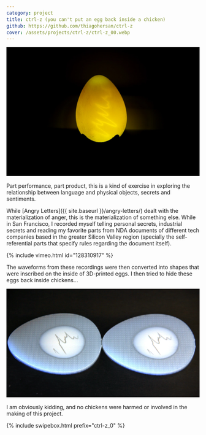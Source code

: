 ```yaml
---
category: project
title: ctrl-z (you can't put an egg back inside a chicken)
github: https://github.com/thiagohersan/ctrl-z
cover: /assets/projects/ctrl-z/ctrl-z_00.webp
---
```

![](/assets/projects/ctrl-z/ctrl-z_02.webp)

Part performance, part product, this is a kind of exercise in exploring the relationship between language and physical objects, secrets and sentiments.

While [Angry Letters]({{ site.baseurl }}/angry-letters/) dealt with the materialization of anger, this is the materialization of something else. While in San Francisco, I recorded myself telling personal secrets, industrial secrets and reading my favorite parts from NDA documents of different tech companies based in the greater Silicon Valley region (specially the self-referential parts that specify rules regarding the document itself).

{% include vimeo.html id="128310917" %}

The waveforms from these recordings were then converted into shapes that were inscribed on the inside of 3D-printed eggs. I then tried to hide these eggs back inside chickens...

![](/assets/projects/ctrl-z/ctrl-z_egg.webp)

I am obviously kidding, and no chickens were harmed or involved in the making of this project.

{% include swipebox.html prefix="ctrl-z_0" %}

